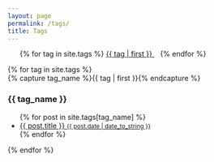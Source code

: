 ```yaml
---
layout: page
permalink: /tags/
title: Tags
---
```


<ul class="tag-cloud">
{% for tag in site.tags %}
  <span style="font-size: {{ tag | last | size | times: 100 | divided_by: site.tags.size | plus: 70  }}%">
    <a href="#{{ tag | first | slugize }}">
      {{ tag | first }}
    </a> &nbsp;&nbsp;
  </span>
{% endfor %}
</ul>

<div id="archives">
{% for tag in site.tags %}
  <div class="archive-group">
    {% capture tag_name %}{{ tag | first }}{% endcapture %}
    <h3 id="#{{ tag_name | slugize }}">{{ tag_name }}</h3>
    <a name="{{ tag_name | slugize }}"></a>
    <ul class="archive-item">
      {% for post in site.tags[tag_name] %}
      <a href="{{ root_url }}{{ post.url }}">
      <li>
        {{ post.title }}
        <small class="tag-date">{{ post.date | date_to_string }}</small>
      </li>
      </a>
      {% endfor %}
    </ul>
    {% endfor %}    
  </div>
</div>